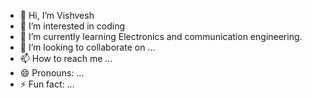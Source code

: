 - 👋 Hi, I’m Vishvesh
- 👀 I’m interested in coding
- 🌱 I’m currently learning Electronics and communication engineering.
- 💞️ I’m looking to collaborate on ...
- 📫 How to reach me ...
- 😄 Pronouns: ...
- ⚡ Fun fact: ...

<!---
Vishvesh2005/Vishvesh2005 is a ✨ special ✨ repository because its `README.md` (this file) appears on your GitHub profile.
You can click the Preview link to take a look at your changes.
--->
